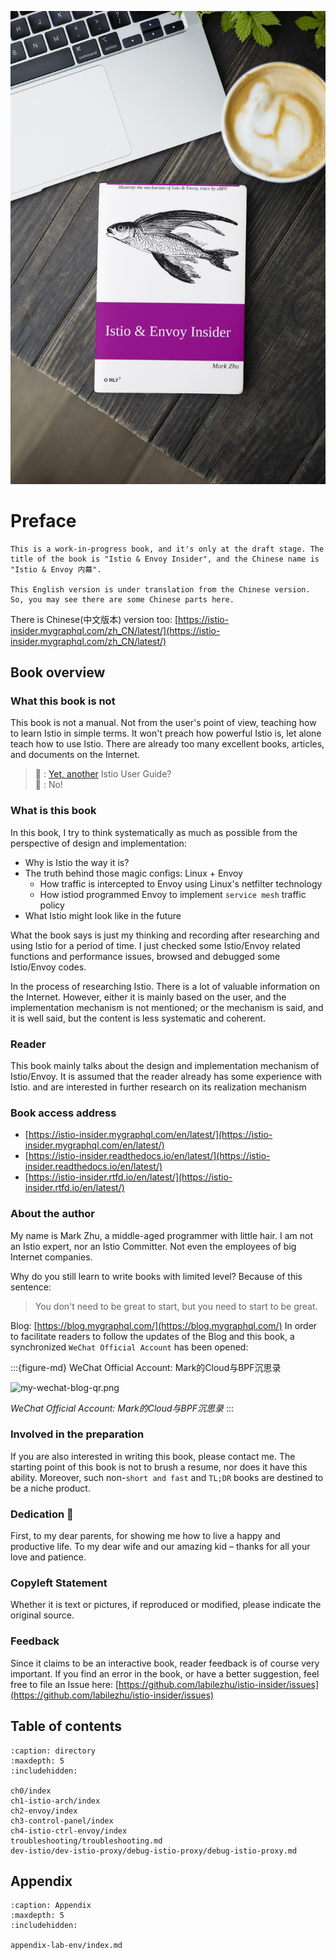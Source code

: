 ![Book Cover](./book-cover-mockup.jpg)

# Preface


```{attention}
This is a work-in-progress book, and it's only at the draft stage. The title of the book is "Istio & Envoy Insider", and the Chinese name is "Istio & Envoy 内幕".  

This English version is under translation from the Chinese version. So, you may see there are some Chinese parts here.
````

There is Chinese(中文版本) version too: [https://istio-insider.mygraphql.com/zh_CN/latest/](https://istio-insider.mygraphql.com/zh_CN/latest/)


## Book overview

### What this book is not

This book is not a manual. Not from the user's point of view, teaching how to learn Istio in simple terms. It won't preach how powerful Istio is, let alone teach how to use Istio. There are already too many excellent books, articles, and documents on the Internet.

> 🤷 : [Yet, another](https://en.wikipedia.org/wiki/Yet_another) Istio User Guide?  
> 🙅 : No!



### What is this book

In this book, I try to think systematically as much as possible from the perspective of design and implementation:
- Why is Istio the way it is?
- The truth behind those magic configs: Linux + Envoy
  - How traffic is intercepted to Envoy using Linux's netfilter technology
  - How istiod programmed Envoy to implement `service mesh` traffic policy
- What Istio might look like in the future


What the book says is just my thinking and recording after researching and using Istio for a period of time. I just checked some Istio/Envoy related functions and performance issues, browsed and debugged some Istio/Envoy codes.

In the process of researching Istio. There is a lot of valuable information on the Internet. However, either it is mainly based on the user, and the implementation mechanism is not mentioned; or the mechanism is said, and it is well said, but the content is less systematic and coherent.

### Reader

This book mainly talks about the design and implementation mechanism of Istio/Envoy. It is assumed that the reader already has some experience with Istio. and are interested in further research on its realization mechanism

### Book access address

- [https://istio-insider.mygraphql.com/en/latest/](https://istio-insider.mygraphql.com/en/latest/)
- [https://istio-insider.readthedocs.io/en/latest/](https://istio-insider.readthedocs.io/en/latest/)
- [https://istio-insider.rtfd.io/en/latest/](https://istio-insider.rtfd.io/en/latest/)


### About the author

My name is Mark Zhu, a middle-aged programmer with little hair. I am not an Istio expert, nor an Istio Committer. Not even the employees of big Internet companies.

Why do you still learn to write books with limited level? Because of this sentence:
> You don't need to be great to start, but you need to start to be great.

Blog: [https://blog.mygraphql.com/](https://blog.mygraphql.com/)
In order to facilitate readers to follow the updates of the Blog and this book, a synchronized `WeChat Official Account` has been opened:

:::{figure-md} WeChat Official Account: Mark的Cloud与BPF沉思录

<img src="_static/my-wechat-blog-qr.png" alt="my-wechat-blog-qr.png">

*WeChat Official Account: Mark的Cloud与BPF沉思录*
:::




### Involved in the preparation
If you are also interested in writing this book, please contact me. The starting point of this book is not to brush a resume, nor does it have this ability. Moreover, such non-`short and fast` and `TL;DR` books are destined to be a niche product.


### Dedication 💞
First, to my dear parents, for showing me how to live a happy
and productive life. To my dear wife and our amazing kid – thanks for all your love and patience.


### Copyleft Statement
Whether it is text or pictures, if reproduced or modified, please indicate the original source.

### Feedback
Since it claims to be an interactive book, reader feedback is of course very important. If you find an error in the book, or have a better suggestion, feel free to file an Issue here:
[https://github.com/labilezhu/istio-insider/issues](https://github.com/labilezhu/istio-insider/issues)


## Table of contents


```{toctree}
:caption: directory
:maxdepth: 5
:includehidden:

ch0/index
ch1-istio-arch/index
ch2-envoy/index
ch3-control-panel/index
ch4-istio-ctrl-envoy/index
troubleshooting/troubleshooting.md
dev-istio/dev-istio-proxy/debug-istio-proxy/debug-istio-proxy.md
````

## Appendix

```{toctree}
:caption: Appendix
:maxdepth: 5
:includehidden:

appendix-lab-env/index.md
````